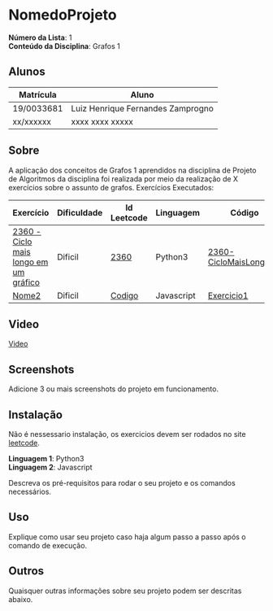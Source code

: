 # NomedoProjeto

**Número da Lista**: 1<br>
**Conteúdo da Disciplina**: Grafos 1<br>

## Alunos
|Matrícula | Aluno |
| -- | -- |
| 19/0033681  | Luiz Henrique Fernandes Zamprogno |
| xx/xxxxxx  |  xxxx xxxx xxxxx |

## Sobre 

A aplicação dos conceitos de Grafos 1 aprendidos na disciplina de Projeto de Algoritmos da disciplina foi realizada por meio da realização de X exercícios sobre o assunto de grafos. Exercícios Executados:

| Exercício | Dificuldade | Id Leetcode | Linguagem | Código |
| -- | -- | -- | -- | -- |
| [2360 - Ciclo mais longo em um gráfico]([link](https://github.com/lucasfs1007/Grafos1_ExerciciosResolvidos/blob/master/2360%20-%20Ciclo%20mais%20longo%20em%20um%20gr%C3%A1fico.pdf)) | Dificil | [2360](link) | Python3 | [2360-CicloMaisLongo.py]([link](https://github.com/lucasfs1007/Grafos1_ExerciciosResolvidos/blob/master/2360-CicloMaisLongo.py)) |
| [Nome2](link) | Dificil | [Codigo](link) | Javascript |  [Exercicio1](link) |

## Video

[Video](link)

## Screenshots

Adicione 3 ou mais screenshots do projeto em funcionamento.

## Instalação 

Não é nessessario instalação, os exercicios devem ser rodados no site [leetcode]([link](https://leetcode.com/problemset/all/)).

**Linguagem 1**: Python3<br>
**Linguagem 2**: Javascript<br>

Descreva os pré-requisitos para rodar o seu projeto e os comandos necessários.

## Uso 
Explique como usar seu projeto caso haja algum passo a passo após o comando de execução.

## Outros 
Quaisquer outras informações sobre seu projeto podem ser descritas abaixo.




